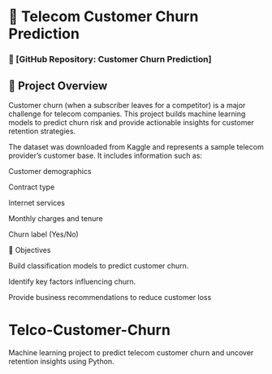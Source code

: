 # 📡 Telecom Customer Churn Prediction

### 🔗 [GitHub Repository: Customer Churn Prediction]

## 📖 Project Overview

Customer churn (when a subscriber leaves for a competitor) is a major challenge for telecom companies. This project builds machine learning models to predict churn risk and provide actionable insights for customer retention strategies.

The dataset was downloaded from Kaggle and represents a sample telecom provider’s customer base. It includes information such as:


Customer demographics

Contract type

Internet services

Monthly charges and tenure

Churn label (Yes/No)





🎯 Objectives


Build classification models to predict customer churn.

Identify key factors influencing churn.

Provide business recommendations to reduce customer loss





# Telco-Customer-Churn
Machine learning project to predict telecom customer churn and uncover retention insights using Python.
